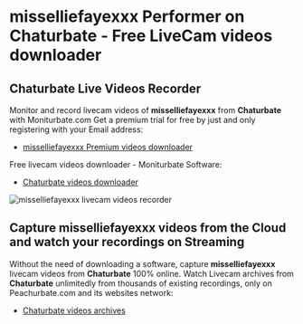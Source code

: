 # misselliefayexxx Performer on Chaturbate - Free LiveCam videos downloader

## Chaturbate Live Videos Recorder

Monitor and record livecam videos of **misselliefayexxx** from **Chaturbate** with Moniturbate.com
Get a premium trial for free by just and only registering with your Email address:
* [misselliefayexxx Premium videos downloader](https://moniturbate.com/request-demo-licence-key.html)

Free livecam videos downloader - Moniturbate Software:
* [Chaturbate videos downloader](https://moniturbate.com/moniturbate-download-software.html)

![misselliefayexxx livecam videos recorder](https://peachurnet.com/templates/moniturbate-software.png)


## Capture misselliefayexxx videos from the Cloud and watch your recordings on Streaming

Without the need of downloading a software, capture **misselliefayexxx** livecam videos from **Chaturbate** 100% online.
Watch Livecam archives from **Chaturbate** unlimitedly from thousands of existing recordings, only on Peachurbate.com and its websites network:
* [Chaturbate videos archives](https://peachurnet.com/)
